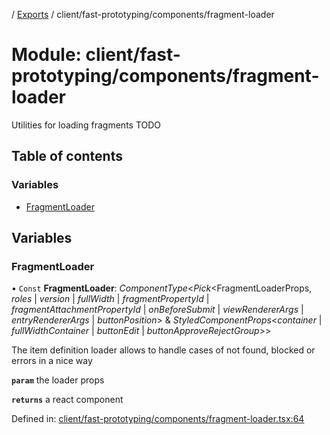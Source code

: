 [](../README.md) / [Exports](../modules.md) / client/fast-prototyping/components/fragment-loader

# Module: client/fast-prototyping/components/fragment-loader

Utilities for loading fragments
TODO

## Table of contents

### Variables

- [FragmentLoader](client_fast_prototyping_components_fragment_loader.md#fragmentloader)

## Variables

### FragmentLoader

• `Const` **FragmentLoader**: *ComponentType*<*Pick*<FragmentLoaderProps, *roles* \| *version* \| *fullWidth* \| *fragmentPropertyId* \| *fragmentAttachmentPropertyId* \| *onBeforeSubmit* \| *viewRendererArgs* \| *entryRendererArgs* \| *buttonPosition*\> & *StyledComponentProps*<*container* \| *fullWidthContainer* \| *buttonEdit* \| *buttonApproveRejectGroup*\>\>

The item definition loader allows to handle cases of not found, blocked or errors in a nice way

**`param`** the loader props

**`returns`** a react component

Defined in: [client/fast-prototyping/components/fragment-loader.tsx:64](https://github.com/onzag/itemize/blob/55e63f2c/client/fast-prototyping/components/fragment-loader.tsx#L64)
